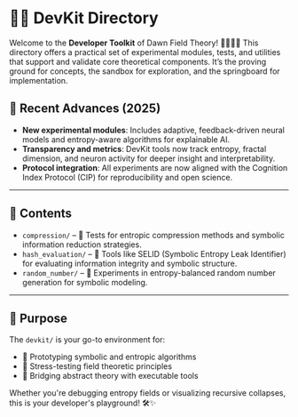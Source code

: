 # 🧑‍💻 DevKit Directory

Welcome to the **Developer Toolkit** of Dawn Field Theory! 👩‍💻🧑‍🔬 This directory offers a practical set of experimental modules, tests, and utilities that support and validate core theoretical components. It’s the proving ground for concepts, the sandbox for exploration, and the springboard for implementation.

## 🚀 Recent Advances (2025)

- **New experimental modules**: Includes adaptive, feedback-driven neural models and entropy-aware algorithms for explainable AI.
- **Transparency and metrics**: DevKit tools now track entropy, fractal dimension, and neuron activity for deeper insight and interpretability.
- **Protocol integration**: All experiments are now aligned with the Cognition Index Protocol (CIP) for reproducibility and open science.

---

## 📁 Contents

* `compression/` – 🔄 Tests for entropic compression methods and symbolic information reduction strategies.
* `hash_evaluation/` – 🧪 Tools like SELID (Symbolic Entropy Leak Identifier) for evaluating information integrity and symbolic structure.
* `random_number/` – 🎲 Experiments in entropy-balanced random number generation for symbolic modeling.

---

## 🧪 Purpose

The `devkit/` is your go-to environment for:

* 🔬 Prototyping symbolic and entropic algorithms
* 🧱 Stress-testing field theoretic principles
* 🧠 Bridging abstract theory with executable tools

Whether you're debugging entropy fields or visualizing recursive collapses, this is your developer's playground! 🛠️✨
